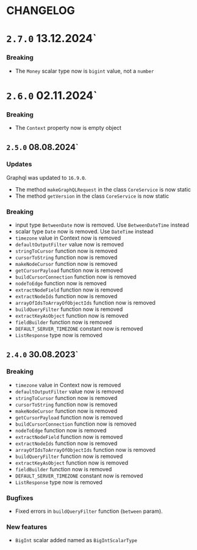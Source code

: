 # CHANGELOG

# `2.7.0` 13.12.2024`

### Breaking

 - The `Money` scalar type now is `bigint` value, not a `number`

# `2.6.0` 02.11.2024`

### Breaking

- The `Context` property now is empty object

## `2.5.0` 08.08.2024`

### Updates

Graphql was updated to `16.9.0`.

- The method `makeGraphQLRequest` in the class `CoreService` is now static
- The method `getVersion` in the class `CoreService` is now static

### Breaking

- input type `BetweenDate` now is removed. Use `BetweenDateTime` instead
- scalar type `Date` now is removed. Use `DateTime` instead
- `timezone` value in Context now is removed
- `defaultOutputFilter` value now is removed
- `stringToCursor` function now is removed
- `cursorToString` function now is removed
- `makeNodeCursor` function now is removed
- `getCursorPayload` function now is removed
- `buildCursorConnection` function now is removed
- `nodeToEdge` function now is removed
- `extractNodeField` function now is removed
- `extractNodeIds` function now is removed
- `arrayOfIdsToArrayOfObjectIds` function now is removed
- `buildQueryFilter` function now is removed
- `extractKeyAsObject` function now is removed
- `fieldBuilder` function now is removed
- `DEFAULT_SERVER_TIMEZONE` constant now is removed
- `ListResponse` type now is removed

## `2.4.0` 30.08.2023`

### Breaking

- `timezone` value in Context now is removed
- `defaultOutputFilter` value now is removed
- `stringToCursor` function now is removed
- `cursorToString` function now is removed
- `makeNodeCursor` function now is removed
- `getCursorPayload` function now is removed
- `buildCursorConnection` function now is removed
- `nodeToEdge` function now is removed
- `extractNodeField` function now is removed
- `extractNodeIds` function now is removed
- `arrayOfIdsToArrayOfObjectIds` function now is removed
- `buildQueryFilter` function now is removed
- `extractKeyAsObject` function now is removed
- `fieldBuilder` function now is removed
- `DEFAULT_SERVER_TIMEZONE` constant now is removed
- `ListResponse` type now is removed

### Bugfixes

- Fixed errors in `buildQueryFilter` function (`between` param).

### New features

- `BigInt` scalar added named as `BigIntScalarType`
